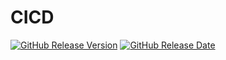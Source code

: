 # CICD

[![GitHub Release Version](https://img.shields.io/github/v/release/KostyaRyabov/cicd)]()
[![GitHub Release Date](https://img.shields.io/github/release-date/KostyaRyabov/cicd)]()
